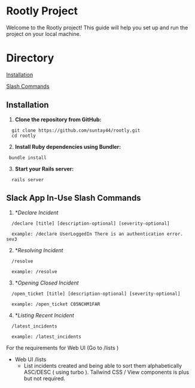 # Rootly Project

Welcome to the Rootly project! This guide will help you set up and run the project on your local machine.

# Directory
[Installation](https://github.com/suntay44/rootly/edit/main/README.md#installation)

[Slash Commands](https://github.com/suntay44/rootly/edit/main/README.md#slack-app-in-use-slash-commands)
## Installation

1. **Clone the repository from GitHub:**
```shell
  git clone https://github.com/suntay44/rootly.git
  cd rootly
```
2. **Install Ruby dependencies using Bundler:**
 ```shell 
  bundle install
```
3. **Start your Rails server:**
```shell 
  rails server
```

## Slack App In-Use Slash Commands

1. **Declare Incident*
```shell
  /declare [title] [description-optional] [severity-optional]

  example: /declare UserLoggedIn There is an authentication error. sev3
```

2. **Resolving Incident*
```shell
  /resolve

  example: /resolve
```
3. **Opening Closed Incident*
```shell
  /open_ticket [title] [description-optional] [severity-optional]

  example: /open_ticket C05NCHM1FAR
```

4. **Listing Recent Incident*
```shell
  /latest_incidents

  example: /latest_incidents
```

For the requirements for Web UI (Go to /lists )
- Web UI /lists 
    - List incidents created and being able to sort them alphabetically ASC/DESC ( using turbo ). Tailwind CSS / View components is plus but not required.